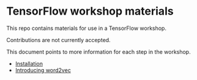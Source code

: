 
# TensorFlow workshop materials

This repo contains materials for use in a TensorFlow workshop.

Contributions are not currently accepted.

This document points to more information for each step in the workshop.

- [Installation](INSTALL.md)
- [Introducing word2vec](workshop_sections/intro_word2vec/README.md)



